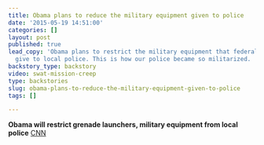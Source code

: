 ```yaml
---
title: Obama plans to reduce the military equipment given to police
date: '2015-05-19 14:51:00'
categories: []
layout: post
published: true
lead_copy: 'Obama plans to restrict the military equipment that federal agencies can
  give to local police. This is how our police became so militarized. '
backstory_type: backstory
video: swat-mission-creep
type: backstories
slug: obama-plans-to-reduce-the-military-equipment-given-to-police
tags: []

---
```

**Obama will restrict grenade launchers, military equipment from local police**
[CNN](http://www.cnn.com/2015/05/18/politics/bayonets-police-white-house/)


